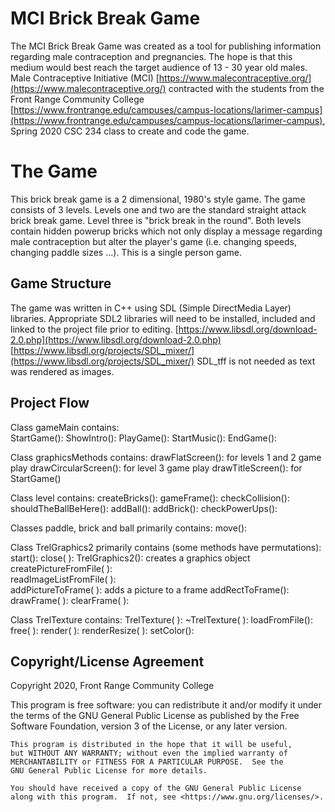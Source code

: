 # MCI Brick Break Game

The MCI Brick Break Game was created as a tool for publishing information regarding male contraception and pregnancies.  The hope is that this medium would best reach the target audience of 13 - 30 year old males.  Male Contraceptive Initiative (MCI) [https://www.malecontraceptive.org/](https://www.malecontraceptive.org/) contracted with the students from the Front Range Community College [https://www.frontrange.edu/campuses/campus-locations/larimer-campus](https://www.frontrange.edu/campuses/campus-locations/larimer-campus), Spring 2020 CSC 234 class to create and code the game.


# The Game 

This brick break game is a 2 dimensional, 1980's style game.  The game consists of 3 levels.  Levels one and two are the standard straight attack brick break game.  Level three is "brick break in the round".  Both levels contain hidden powerup bricks which not only display a message regarding male contraception but alter the player's game (i.e. changing speeds, changing paddle sizes ...).
This is a single person game.

## Game Structure

The game was written in C++ using SDL (Simple DirectMedia Layer) libraries.  Appropriate SDL2 libraries will need to be installed, included and linked to the project file prior to editing.  [https://www.libsdl.org/download-2.0.php](https://www.libsdl.org/download-2.0.php) 
[https://www.libsdl.org/projects/SDL_mixer/](https://www.libsdl.org/projects/SDL_mixer/)
SDL_tff is not needed as text was rendered as images.

## Project Flow
Class gameMain contains:    
   	StartGame():
    ShowIntro():
   	PlayGame():
    StartMusic():
   	EndGame():

Class graphicsMethods contains:
    drawFlatScreen(): for levels 1 and 2 game play
    drawCircularScreen(): for level 3 game play
    drawTitleScreen(): for StartGame()
    
Class level contains:
    createBricks():
    gameFrame():
    checkCollision():
    shouldTheBallBeHere():
    addBall():
    addBrick():
    checkPowerUps():
    
Classes paddle, brick and ball primarily contains:
    move():
    
Class TrelGraphics2 primarily contains (some methods have permutations):
    start():
	close( ):
	TrelGraphics2(): creates a graphics object
	createPictureFromFile( ):	
	readImageListFromFile( ):	
	addPictureToFrame( ):  adds a picture to a frame
	addRectToFrame():
    drawFrame( ):
    clearFrame( ):
    
Class TrelTexture contains:
    TrelTexture( ):
	~TrelTexture( ):
	loadFromFile():
	free( ):
	render( ):
	renderResize( ):
    setColor():

## Copyright/License Agreement
Copyright 2020, Front Range Community College

This program is free software: you can redistribute it and/or modify
    it under the terms of the GNU General Public License as published by
    the Free Software Foundation, version 3 of the License, or any later version.

    This program is distributed in the hope that it will be useful,
    but WITHOUT ANY WARRANTY; without even the implied warranty of
    MERCHANTABILITY or FITNESS FOR A PARTICULAR PURPOSE.  See the
    GNU General Public License for more details.

    You should have received a copy of the GNU General Public License
    along with this program.  If not, see <https://www.gnu.org/licenses/>.

